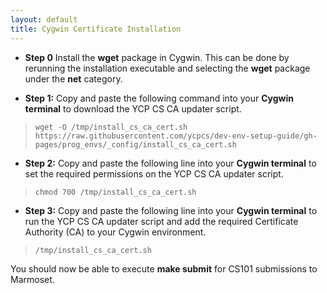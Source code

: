 ```yaml
---
layout: default
title: Cygwin Certificate Installation
---
```


* **Step 0** Install the **wget** package in Cygwin. This can be done by rerunning the installation executable and selecting the **wget** package under the **net** category.

* **Step 1:** Copy and paste the following command into your **Cygwin terminal** to download the YCP CS CA updater script.

> ```
> wget -O /tmp/install_cs_ca_cert.sh https://raw.githubusercontent.com/ycpcs/dev-env-setup-guide/gh-pages/prog_envs/_config/install_cs_ca_cert.sh
> ```


* **Step 2:** Copy and paste the following line into your **Cygwin terminal** to set the required permissions on the YCP CS CA updater script.

> ```
> chmod 700 /tmp/install_cs_ca_cert.sh
> ```


* **Step 3:** Copy and paste the following line into your **Cygwin terminal** to run the YCP CS CA updater script and add the required Certificate Authority (CA) to your Cygwin environment.

> ```
> /tmp/install_cs_ca_cert.sh
> ```

You should now be able to execute **make submit** for CS101 submissions to Marmoset.